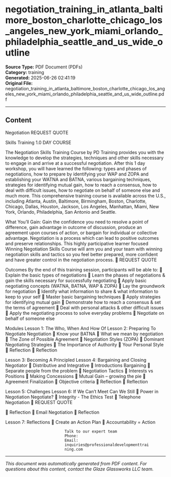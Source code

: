 ﻿# negotiation_training_in_atlanta_baltimore_boston_charlotte_chicago_los_angeles_new_york_miami_orlando_philadelphia_seattle_and_us_wide_outline

**Source Type:** PDF Document (PDFs)  
**Category:** training  
**Generated:** 2025-06-26 02:41:19  
**Original File:** negotiation_training_in_atlanta_baltimore_boston_charlotte_chicago_los_angeles_new_york_miami_orlando_philadelphia_seattle_and_us_wide_outline.pdf

---

## Content

Negotiation                                                            REQUEST QUOTE

Skills Training                                                        1.0 DAY COURSE




The Negotiation Skills Training Course by PD Training provides you with the
knowledge to develop the strategies, techniques and other skills necessary to
engage in and arrive at a successful negotiation.
After this 1 day workshop, you will have learned the following: types and
phases of negotiations, how to prepare by identifying your WAP and ZOPA
and establishing your WATNA and BATNA, various bargaining techniques,
strategies for identifying mutual gain, how to reach a consensus, how to deal
with difficult issues, how to negotiate on behalf of someone else and much
more.
This comprehensive training course is available across the U.S., including
Atlanta, Austin, Baltimore, Birmingham, Boston, Charlotte, Chicago, Dallas,
Houston, Jackson, Los Angeles, Manhattan, Miami, New York, Orlando,
Philadelphia, San Antonio and Seattle.




What You’ll Gain:
Gain the confidence you need to resolve a point of difference, gain advantage in outcome of
discussion, produce an agreement upon courses of action, or bargain for individual or
collective advantage. Negotiation is a process which can lead to positive outcomes and
preserve relationships.
This highly participative learner focused Winning Negotiation Skills Course will arm you and
your team with winning negotiation skills and tactics so you feel better prepared, more
confident and have greater control in the negotiation process.
                                                                          REQUEST QUOTE




Outcomes
By the end of this training session, participants will be able to:
    Explain the basic types of negotiations
    Learn the phases of negotiations & gain the skills necessary for successfully
      negotiating
    Apply basic negotiating concepts (WATNA, BATNA, WAP & ZOPA)
    Lay the groundwork for negotiation
    Identify what information to share & what information to keep to your self
    Master basic bargaining techniques
    Apply strategies for identifying mutual gain
    Demonstrate how to reach a consensus & set the terms of agreement
    Deal with personal attacks & other difficult issues
    Apply the negotiating process to solve everyday problems
    Negotiate on behalf of someone else




Modules
 Lesson 1: The Who, When And How Of        Lesson 2: Preparing To Negotiate
 Negotiation                                   Know your BATNA
     What we mean by negotiation              The Zone of Possible Agreement
     Negotiation Styles                         (ZOPA)
     Dominant Negotiating Strategies          The Importance of Authority
     Your Personal Style                      Reflection
     Reflection


 Lesson 3: Becoming A Principled           Lesson 4: Bargaining and Closing
 Negotiator                                    Distributive and Integrative
     Introductions                              Bargaining
     Separate people from the problem         Negotiation Tactics
     Interests vs Positions                   Making Concessions
     Mutual Gain – growing the pie            Agreement Finalization
     Objective criteria                       Reflection
     Reflection


 Lesson 5: Challenges                      Lesson 6: If We Can’t Meet Can We Still
    Power in Negotiation                  Negotiate?
    Integrity - The Ethics Test               Telephone Negotiation
                                                             REQUEST QUOTE




     Reflection                   Email Negotiation
                                   Reflection


Lesson 7: Reflections
   Create an Action Plan
   Accountability = Action




                              Talk to our expert team
                              Phone:
                              Email:
                              inquiries@professionaldevelopmenttrai
                              ning.com

---

*This document was automatically generated from PDF content. For questions about this content, contact the Glaze Glassworks LLC team.*
